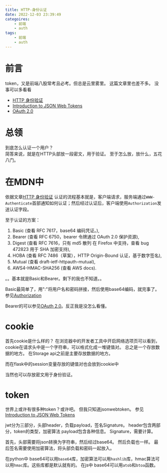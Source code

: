 ```yaml
---
title: HTTP-身份认证
date: 2022-12-03 23:39:49
categoires:
	- 前端
	- auth
tags:
	- 前端
	- auth
---
```


# 前言

token，又是前端八股常考且必考。但总是云里雾里。
这篇文章里也差不多。
没事可以多看看
- [HTTP 身份验证](https://developer.mozilla.org/zh-CN/docs/Web/HTTP/Authentication)
- [Introduction to JSON Web Tokens](https://jwt.io/introduction/)
- [OAuth 2.0](https://oauth.net/2/)

# 总领

到底怎么认证一个用户？  
简答来说，就是在HTTP头部放一段密文，用于验证。
至于怎么放，放什么，五花八门。

# 在MDN中

依据文章[HTTP 身份验证](https://developer.mozilla.org/zh-CN/docs/Web/HTTP/Authentication)
认证的流程基本就是，客户端请求，服务端通过```WWW-Authenticate```首部通知如何认证；然后经过认证后，客户端使用```Authorization```发送认证字段。

至于认证的方案：
1. Basic (查看 RFC 7617，base64 编码凭证。),
2. Bearer (查看 RFC 6750，bearer 令牌通过 OAuth 2.0 保护资源),
3. Digest (查看 RFC 7616，只有 md5 散列 在 Firefox 中支持，查看 bug 472823 用于 SHA 加密支持),
4. HOBA (查看 RFC 7486（草案），HTTP Origin-Bound 认证，基于数字签名),
5. Mutual (查看 draft-ietf-httpauth-mutual),
6. AWS4-HMAC-SHA256 (查看 AWS docs).

。。基本就是Basic和Bearer。剩下的我也不知道。。

Basic最简单了，用":"将用户名和密码拼接，然后使用base64编码，就完事了。参见[Authorization](https://developer.mozilla.org/zh-CN/docs/Web/HTTP/Headers/Authorization)

Bearer的可以参见[OAuth 2.0](https://oauth.net/2/)。反正我是没怎么看懂。

# cookie

首先cookie是什么样的？
在浏览器中的开发者工具中开启网络选项页可以看到，cookie在请求头中是一个字符串，可以格式化成一堆键值对。
总之是一个存放数据的地方。
在Storage api之前是主要存放数据的地方。

而在flask中的session变量存放的键值对也会放到cookie中

当然也可以存放密文用于身份验证。

# token

世界上或许有很多种token？或许吧。
但我只知道jsonwebtoken。
参见[Introduction to JSON Web Tokens](https://jwt.io/introduction/)

jwt分为三部分，头部header，负载payload，签名Signature。
header包含两部分，token的类型，加密算法
payload包含各种信息。
Signature，需要计算。

首先，头部需要将json转换为字符串，然后经过base64。
然后负载也一样。
最后签名需要使用加密算法，将头部负载和密码一起放入。

在python中
base64可以用```base64```库，加密算法可以用```hashlib```库，hmac算法可以用```hmac```库。这些库都是默认就有的。
在js中
base64可以用```atob```和```btoa```函数。


